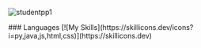 <p align="left"> <img src="https://komarev.com/ghpvc/?username=studentpp1&label=Profile%20views&color=0e75b6&style=flat" alt="studentpp1" /> </p>
### Languages
[![My Skills](https://skillicons.dev/icons?i=py,java,js,html,css)](https://skillicons.dev)
<br>

